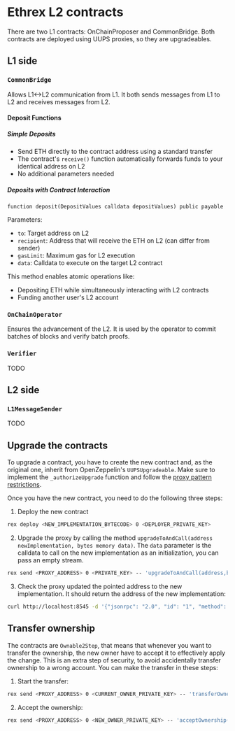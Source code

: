 # Ethrex L2 contracts

There are two L1 contracts: OnChainProposer and CommonBridge. Both contracts are deployed using UUPS proxies, so they are upgradeables.

## L1 side

### `CommonBridge`

Allows L1<->L2 communication from L1. It both sends messages from L1 to L2 and receives messages from L2.

#### Deposit Functions

##### Simple Deposits

- Send ETH directly to the contract address using a standard transfer
- The contract's `receive()` function automatically forwards funds to your identical address on L2
- No additional parameters needed

##### Deposits with Contract Interaction

```solidity
function deposit(DepositValues calldata depositValues) public payable
```

Parameters:

- `to`: Target address on L2
- `recipient`: Address that will receive the ETH on L2 (can differ from sender)
- `gasLimit`: Maximum gas for L2 execution
- `data`: Calldata to execute on the target L2 contract

This method enables atomic operations like:

- Depositing ETH while simultaneously interacting with L2 contracts
- Funding another user's L2 account

### `OnChainOperator`

Ensures the advancement of the L2. It is used by the operator to commit batches of blocks and verify batch proofs.

### `Verifier`

TODO

## L2 side

### `L1MessageSender`

TODO

## Upgrade the contracts

To upgrade a contract, you have to create the new contract and, as the original one, inherit from OpenZeppelin's `UUPSUpgradeable`. Make sure to implement the `_authorizeUpgrade` function and follow the [proxy pattern restrictions](https://docs.openzeppelin.com/upgrades-plugins/writing-upgradeable).

Once you have the new contract, you need to do the following three steps:

1. Deploy the new contract
  ```sh
  rex deploy <NEW_IMPLEMENTATION_BYTECODE> 0 <DEPLOYER_PRIVATE_KEY>
  ```
2. Upgrade the proxy by calling the method `upgradeToAndCall(address newImplementation, bytes memory data)`. The `data` parameter is the calldata to call on the new implementation as an initialization, you can pass an empty stream.
  ```sh
  rex send <PROXY_ADDRESS> 0 <PRIVATE_KEY> -- 'upgradeToAndCall(address,bytes)' <NEW_IMPLEMENTATION_ADDRESS> <INITIALIZATION_CALLDATA>
  ```
3. Check the proxy updated the pointed address to the new implementation. It should return the address of the new implementation:
  ```sh
  curl http://localhost:8545 -d '{"jsonrpc": "2.0", "id": "1", "method": "eth_getStorageAt", "params": [<PROXY_ADDRESS>, "0x360894a13ba1a3210667c828492db98dca3e2076cc3735a920a3ca505d382bbc", "latest"]}'
  ```

## Transfer ownership

The contracts are `Ownable2Step`, that means that whenever you want to transfer the ownership, the new owner have to accept it to effectively apply the change. This is an extra step of security, to avoid accidentally transfer ownership to a wrong account. You can make the transfer in these steps:

1. Start the transfer:
  ```sh
  rex send <PROXY_ADDRESS> 0 <CURRENT_OWNER_PRIVATE_KEY> -- 'transferOwnership(address)' <NEW_OWNER_ADDRESS>
  ```
2. Accept the ownership:
  ```sh
  rex send <PROXY_ADDRESS> 0 <NEW_OWNER_PRIVATE_KEY> -- 'acceptOwnership()'
  ```
